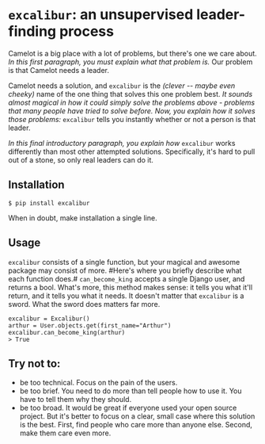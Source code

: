 ``excalibur``: an unsupervised leader-finding process
====================================================

Camelot is a big place with a lot of problems, but there's one we care about. *In this first paragraph, you must explain what that problem is.* Our problem is that Camelot needs a leader.

Camelot needs a solution, and ``excalibur`` is the *(clever -- maybe even cheeky)* name of the one thing that solves this one problem best. *It sounds almost magical in how it could simply solve the problems above - problems that many people have tried to solve before. Now, you explain how it solves those problems:* ``excalibur`` tells you instantly whether or not a person is that leader.

*In this final introductory paragraph, you explain how* ``excalibur`` works differently than most other attempted solutions. Specifically, it's hard to pull out of a stone, so only real leaders can do it.

Installation
------------

    $ pip install excalibur

When in doubt, make installation a single line.

Usage
-----

``excalibur`` consists of a single function, but your magical and awesome package may consist of more. #Here's where you briefly describe what each function does.# ``can_become_king`` accepts a single Django user, and returns a bool. What's more, this method makes sense: it tells you what it'll return, and it tells you what it needs. It doesn't matter that ``excalibur`` is a sword. What the sword does matters far more.

    excalibur = Excalibur()
    arthur = User.objects.get(first_name="Arthur")
    excalibur.can_become_king(arthur)
    > True

Try not to:
-----------
* be too technical. Focus on the pain of the users.
* be too brief. You need to do more than tell people how to use it. You have to tell them why they should.
* be too broad. It would be great if everyone used your open source project. But it's better to focus on a clear, small case where this solution is the best. First, find people who care more than anyone else. Second, make them care even more.
